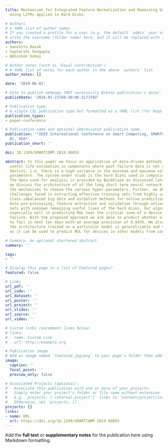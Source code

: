 ```yaml
---
title: Mechanisms for Integrated Feature Normalization and Remaining Useful Life Estimation
  Using LSTMs Applied to Hard-Disks

# Authors
# A YAML list of author names
# If you created a profile for a user (e.g. the default `admin` user at `content/authors/admin/`), 
# write the username (folder name) here, and it will be replaced with their full name and linked to their profile.
authors:
- Sanchita Basak
- Saptarshi Sengupta
- Abhishek Dubey

# Author notes (such as 'Equal Contribution')
# A YAML list of notes for each author in the above `authors` list
author_notes: []

date: '2019-06-01'

# Date to publish webpage (NOT necessarily Bibtex publication's date).
publishDate: '2024-01-21T04:30:06.517370Z'

# Publication type.
# A single CSL publication type but formatted as a YAML list (for Hugo requirements).
publication_types:
- paper-conference

# Publication name and optional abbreviated publication name.
publication: '*IEEE International Conference on Smart Computing, SMARTCOMP 2019, Washington,
  DC, USA*'
publication_short: ''

doi: 10.1109/SMARTCOMP.2019.00055

abstract: In this paper we focus on application of data-driven methods for remaining
  useful life estimation in components where past failure data is not uniform across
  devices, i.e. there is a high variance in the minimum and maximum value of the key
  parameters. The system under study is the hard disks used in computing cluster.
  The data used for analysis is provided by Backblaze as discussed later. In the article,
  we discuss the architecture of of the long short term neural network used and describe
  the mechanisms to choose the various hyper-parameters. Further, we describe the
  challenges faced in extracting effective training sets from highly unorganized and
  class-imbalanced big data and establish methods for online predictions with extensive
  data pre-processing, feature extraction and validation through online simulation
  sets with unknown remaining useful lives of the hard disks. Our algorithm performs
  especially well in predicting RUL near the critical zone of a device approaching
  failure. With the proposed approach we are able to predict whether a disk is going
  to fail in next ten days with an average precision of 0.8435. We also show that
  the architecture trained on a particular model is generalizable and transferable
  as it can be used to predict RUL for devices in other models from same manufacturer.

# Summary. An optional shortened abstract.
summary: ''

tags:
- ''

# Display this page in a list of Featured pages?
featured: false

# Links
url_pdf: ''
url_code: ''
url_dataset: ''
url_poster: ''
url_project: ''
url_slides: ''
url_source: ''
url_video: ''

# Custom links (uncomment lines below)
# links:
# - name: Custom Link
#   url: http://example.org

# Publication image
# Add an image named `featured.jpg/png` to your page's folder then add a caption below.
image:
  caption: ''
  focal_point: ''
  preview_only: false

# Associated Projects (optional).
#   Associate this publication with one or more of your projects.
#   Simply enter your project's folder or file name without extension.
#   E.g. `projects: ['internal-project']` links to `content/project/internal-project/index.md`.
#   Otherwise, set `projects: []`.
projects: []
links:
- name: URL
  url: https://doi.org/10.1109/SMARTCOMP.2019.00055
---
```


Add the **full text** or **supplementary notes** for the publication here using Markdown formatting.
